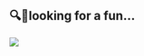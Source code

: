 ## 🔍🔎looking for a fun...

<img align="center" src="https://github-readme-stats.vercel.app/api?username=goldze&show_icons=true&theme=yeblu&count_private=true&hide=contribs&include_all_commits=true&bg_color=30,67CF7C,39C9A0" />
